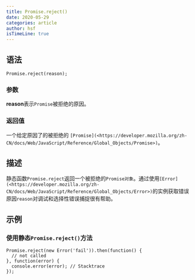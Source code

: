 ```yaml
---
title: Promise.reject()
date: 2020-05-29
categories: article
author: hsf
isTimeLine: true
---
```


## 语法

```
Promise.reject(reason);
```

### 参数

**reason**表示`Promise`被拒绝的原因。

### 返回值

一个给定原因了的被拒绝的 `[Promise](<https://developer.mozilla.org/zh-CN/docs/Web/JavaScript/Reference/Global_Objects/Promise>)`。

## 描述

静态函数`Promise.reject`返回一个被拒绝的`Promise对象`。通过使用`[Error](<https://developer.mozilla.org/zh-CN/docs/Web/JavaScript/Reference/Global_Objects/Error>)`的实例获取错误原因`reason`对调试和选择性错误捕捉很有帮助。

## 示例

### 使用静态`Promise.reject()`方法

```
Promise.reject(new Error('fail')).then(function() {
  // not called
}, function(error) {
  console.error(error); // Stacktrace
});
```

